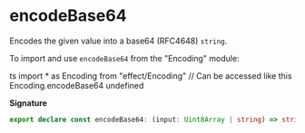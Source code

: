 # encodeBase64

Encodes the given value into a base64 (RFC4648) `string`.

To import and use `encodeBase64` from the "Encoding" module:

ts
import \* as Encoding from "effect/Encoding"
// Can be accessed like this
Encoding.encodeBase64
undefined

**Signature**

```ts
export declare const encodeBase64: (input: Uint8Array | string) => string
```
